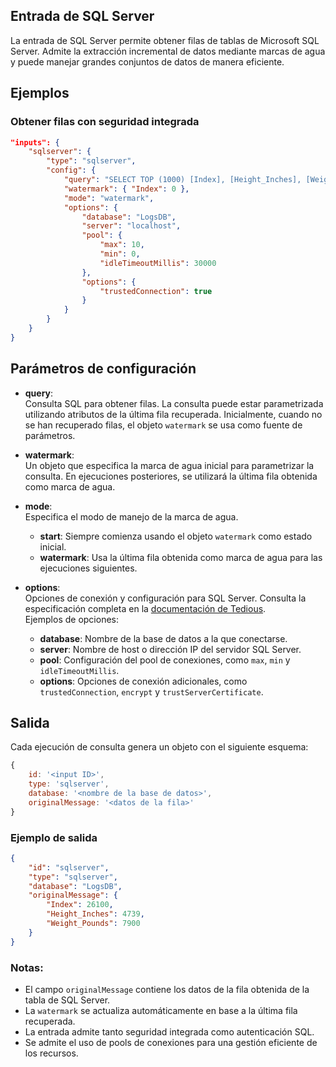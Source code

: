 ## Entrada de SQL Server

La entrada de SQL Server permite obtener filas de tablas de Microsoft SQL Server. Admite la extracción incremental de datos mediante marcas de agua y puede manejar grandes conjuntos de datos de manera eficiente.

## Ejemplos

### Obtener filas con seguridad integrada
```json
"inputs": {      
	"sqlserver": {
		"type": "sqlserver",
		"config": {
			"query": "SELECT TOP (1000) [Index], [Height_Inches], [Weight_Pounds] FROM hw_25000 WHERE [Index] > ${Index}",
			"watermark": { "Index": 0 },
			"mode": "watermark",
			"options": {
				"database": "LogsDB",
				"server": "localhost",
				"pool": {
					"max": 10,
					"min": 0,
					"idleTimeoutMillis": 30000
				},
				"options": {
					"trustedConnection": true
				}
			}
		}
	}
}
```

## Parámetros de configuración

- **query**:  
  Consulta SQL para obtener filas. La consulta puede estar parametrizada utilizando atributos de la última fila recuperada. Inicialmente, cuando no se han recuperado filas, el objeto `watermark` se usa como fuente de parámetros.

- **watermark**:  
  Un objeto que especifica la marca de agua inicial para parametrizar la consulta. En ejecuciones posteriores, se utilizará la última fila obtenida como marca de agua.

- **mode**:  
  Especifica el modo de manejo de la marca de agua.  
  - **start**: Siempre comienza usando el objeto `watermark` como estado inicial.  
  - **watermark**: Usa la última fila obtenida como marca de agua para las ejecuciones siguientes.

- **options**:  
  Opciones de conexión y configuración para SQL Server. Consulta la especificación completa en la [documentación de Tedious](http://tediousjs.github.io/tedious/api-connection.html#function_newConnection).  
  Ejemplos de opciones:  
  - **database**: Nombre de la base de datos a la que conectarse.  
  - **server**: Nombre de host o dirección IP del servidor SQL Server.  
  - **pool**: Configuración del pool de conexiones, como `max`, `min` y `idleTimeoutMillis`.  
  - **options**: Opciones de conexión adicionales, como `trustedConnection`, `encrypt` y `trustServerCertificate`.

## Salida

Cada ejecución de consulta genera un objeto con el siguiente esquema:
```javascript
{
	id: '<input ID>',
	type: 'sqlserver',
	database: '<nombre de la base de datos>',
	originalMessage: '<datos de la fila>'
}
```

### Ejemplo de salida
```json
{
	"id": "sqlserver",
	"type": "sqlserver",
	"database": "LogsDB",
	"originalMessage": {
		"Index": 26100,
		"Height_Inches": 4739,
		"Weight_Pounds": 7900
	}
}
```

### Notas:
- El campo `originalMessage` contiene los datos de la fila obtenida de la tabla de SQL Server.
- La `watermark` se actualiza automáticamente en base a la última fila recuperada.
- La entrada admite tanto seguridad integrada como autenticación SQL.
- Se admite el uso de pools de conexiones para una gestión eficiente de los recursos.

